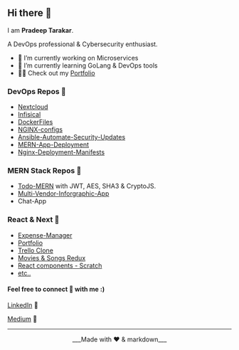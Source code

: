## Hi there 👋

I am **Pradeep Tarakar**.

A DevOps professional & Cybersecurity enthusiast.

- 🔭 I’m currently working on Microservices
- 🌱 I’m currently learning GoLang & DevOps tools
- 👩‍💻 Check out my [Portfolio](https://pradeept.netlify.app/)

### DevOps Repos 📂

- [Nextcloud](https://github.com/pradeept/Nextcloud)
- [Infisical](https://github.com/pradeept/Nextcloud)
- [DockerFiles](https://github.com/pradeept/Docker-Files)
- [NGINX-configs](https://github.com/pradeept/NGINX-Configurations)
- [Ansible-Automate-Security-Updates](https://github.com/pradeept/Automate-Updates-Ansible)
- [MERN-App-Deployment](https://github.com/pradeept/Deploy-MERN-App)
- [Nginx-Deployment-Manifests](https://github.com/pradeept/NGINX-Deployment-Manifests)

### MERN Stack Repos 📂

- [Todo-MERN](https://github.com/pradeept/NGINX-Deployment-Manifests) with JWT, AES, SHA3 & CryptoJS.
- [Multi-Vendor-Inforgraphic-App](https://github.com/pradeept/indowebagency-assignment)
- Chat-App

### React & Next 📂

- [Expense-Manager](https://github.com/pradeept/Expense-Manager)
- [Portfolio](https://github.com/pradeept/Portfolio-React)
- [Trello Clone](https://github.com/pradeept/Trello-clone)
- [Movies & Songs Redux](https://github.com/pradeept/Movies-and-Songs-List-Redux)
- [React components - Scratch](https://github.com/pradeept/Comps)
- [etc..](https://github.com/pradeept?tab=repositories)
<!--
    **pradeept/pradeept** is a ✨ _special_ ✨ repository because its `README.md` (this file) appears on your GitHub profile.

Here are some ideas to get you started:

- 👯 I’m looking to collaborate on ...
- 🤔 I’m looking for help with ...
- 💬 Ask me about ...
- 📫 How to reach me: ...
- 😄 Pronouns: ...
- ⚡ Fun fact: ...
  -->

#### Feel free to connect 🤝 with me :)

[LinkedIn](https://www.linkedin.com/in/pradeep-tarakar/) 💼

[Medium](https://medium.com/@pradeep.tarakar17) 📝

---

<center>___Made with ❤️ & markdown___ </center>
